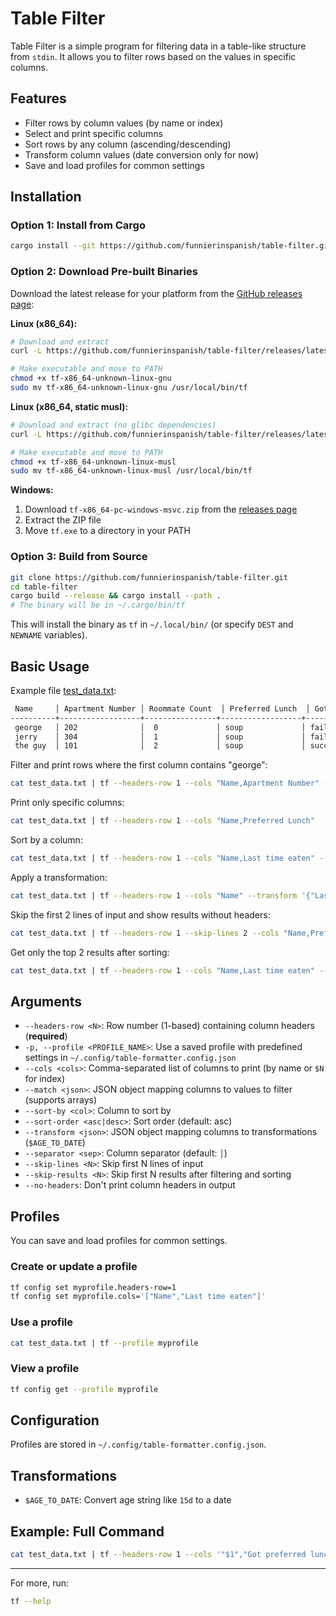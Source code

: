 # Table Filter

Table Filter is a simple program for filtering data in a table-like structure from `stdin`. It allows you to filter rows based on the values in specific columns.

## Features

- Filter rows by column values (by name or index)
- Select and print specific columns
- Sort rows by any column (ascending/descending)
- Transform column values (date conversion only for now)
- Save and load profiles for common settings

## Installation

### Option 1: Install from Cargo

```bash
cargo install --git https://github.com/funnierinspanish/table-filter.git
```

### Option 2: Download Pre-built Binaries

Download the latest release for your platform from the [GitHub releases page](https://github.com/funnierinspanish/table-filter/releases):

**Linux (x86_64):**

```bash
# Download and extract
curl -L https://github.com/funnierinspanish/table-filter/releases/latest/download/tf-x86_64-unknown-linux-gnu.tar.gz | tar xz

# Make executable and move to PATH
chmod +x tf-x86_64-unknown-linux-gnu
sudo mv tf-x86_64-unknown-linux-gnu /usr/local/bin/tf
```

**Linux (x86_64, static musl):**

```bash
# Download and extract (no glibc dependencies)
curl -L https://github.com/funnierinspanish/table-filter/releases/latest/download/tf-x86_64-unknown-linux-musl.tar.gz | tar xz

# Make executable and move to PATH
chmod +x tf-x86_64-unknown-linux-musl
sudo mv tf-x86_64-unknown-linux-musl /usr/local/bin/tf
```

**Windows:**

1. Download `tf-x86_64-pc-windows-msvc.zip` from the [releases page](https://github.com/funnierinspanish/table-filter/releases)
2. Extract the ZIP file
3. Move `tf.exe` to a directory in your PATH

### Option 3: Build from Source

```bash
git clone https://github.com/funnierinspanish/table-filter.git
cd table-filter
cargo build --release && cargo install --path .
# The binary will be in ~/.cargo/bin/tf
```

This will install the binary as `tf` in `~/.local/bin/` (or specify `DEST` and `NEWNAME` variables).

## Basic Usage

Example file [test_data.txt](./test_data.txt):

```txt
 Name     │ Apartment Number │ Roommate Count  │ Preferred Lunch  │ Got preferred lunch  │ Last time eaten
----------+------------------+----------------+------------------+-----------------------+----------------
 george   │ 202              │  0             │ soup             │ failed                │ 5d
 jerry    │ 304              │  1             │ soup             │ failed                │ 15d
 the guy  │ 101              │  2             │ soup             │ succeeded             │ 2m
```

Filter and print rows where the first column contains "george":

```bash
cat test_data.txt | tf --headers-row 1 --cols "Name,Apartment Number" --match '{"Name": "george"}'
```

Print only specific columns:

```bash
cat test_data.txt | tf --headers-row 1 --cols "Name,Preferred Lunch"
```

Sort by a column:

```bash
cat test_data.txt | tf --headers-row 1 --cols "Name,Last time eaten" --sort-by "Last time eaten" --sort-order desc
```

Apply a transformation:

```bash
cat test_data.txt | tf --headers-row 1 --cols "Name" --transform '{"Last time eaten": "$AGE_TO_DATE"}'
```

Skip the first 2 lines of input and show results without headers:

```bash
cat test_data.txt | tf --headers-row 1 --skip-lines 2 --cols "Name,Preferred Lunch" --no-headers
```

Get only the top 2 results after sorting:

```bash
cat test_data.txt | tf --headers-row 1 --cols "Name,Last time eaten" --sort-by "Last time eaten" --skip-results 0 --sort-order desc
```

## Arguments

- `--headers-row <N>`: Row number (1-based) containing column headers (**required**)
- `-p, --profile <PROFILE_NAME>`: Use a saved profile with predefined settings in `~/.config/table-formatter.config.json`
- `--cols <cols>`: Comma-separated list of columns to print (by name or `$N` for index)
- `--match <json>`: JSON object mapping columns to values to filter (supports arrays)
- `--sort-by <col>`: Column to sort by
- `--sort-order <asc|desc>`: Sort order (default: asc)
- `--transform <json>`: JSON object mapping columns to transformations (`$AGE_TO_DATE`)
- `--separator <sep>`: Column separator (default: `│`)
- `--skip-lines <N>`: Skip first N lines of input
- `--skip-results <N>`: Skip first N results after filtering and sorting
- `--no-headers`: Don't print column headers in output

## Profiles

You can save and load profiles for common settings.

### Create or update a profile

```bash
tf config set myprofile.headers-row=1
tf config set myprofile.cols='["Name","Last time eaten"]'
```

### Use a profile

```bash
cat test_data.txt | tf --profile myprofile
```

### View a profile

```bash
tf config get --profile myprofile
```

## Configuration

Profiles are stored in `~/.config/table-formatter.config.json`.

## Transformations

- `$AGE_TO_DATE`: Convert age string like `15d` to a date

## Example: Full Command

```bash
cat test_data.txt | tf --headers-row 1 --cols '"$1","Got preferred lunch","$6"' --match '{"Got preferred lunch": "succeeded"}' --sort-by '$6' --sort-order desc
```

---

For more, run:

```bash
tf --help
```
